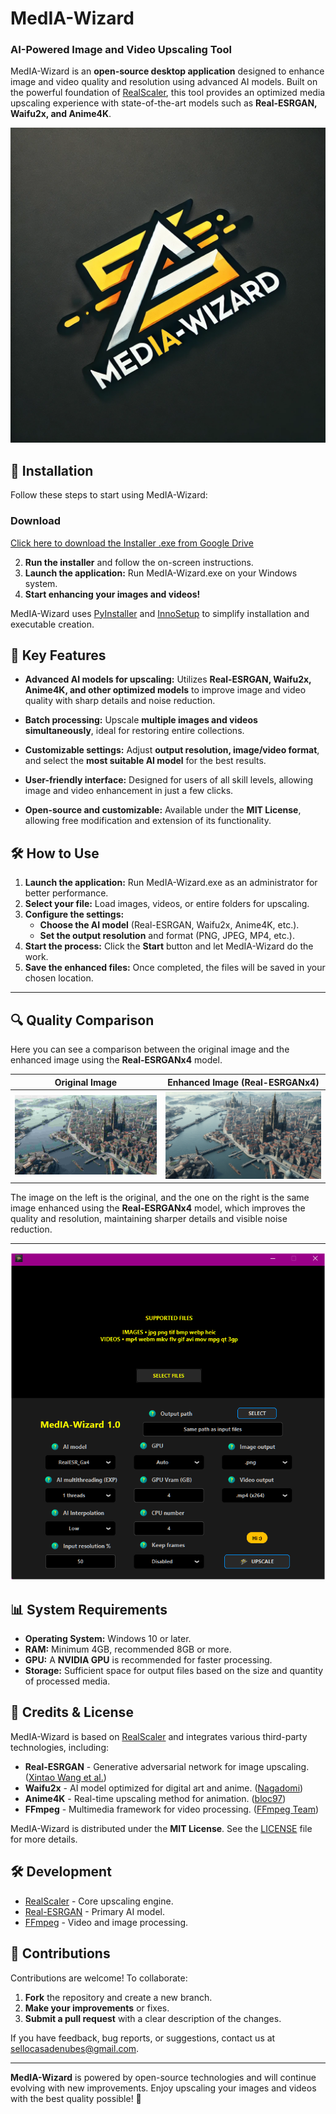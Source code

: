# MedIA-Wizard

### AI-Powered Image and Video Upscaling Tool

MedIA-Wizard is an **open-source desktop application** designed to enhance image and video quality and resolution using advanced AI models. Built on the powerful foundation of [RealScaler](https://github.com/Djdefrag/RealScaler), this tool provides an optimized media upscaling experience with state-of-the-art models such as **Real-ESRGAN, Waifu2x, and Anime4K**.

![MedIA-Wizard logo](Assets/logo.png)

## 🚀 Installation

Follow these steps to start using MedIA-Wizard:

### Download

[Click here to download the Installer .exe from Google Drive](https://drive.google.com/file/d/1BPSwOB5MwFXfVeYH09qUKDuWEMxWdtBL/view?usp=sharing)  

2. **Run the installer** and follow the on-screen instructions.
3. **Launch the application:** Run MedIA-Wizard.exe on your Windows system.
4. **Start enhancing your images and videos!**

MedIA-Wizard uses [PyInstaller](https://www.pyinstaller.org/) and [InnoSetup](http://www.jrsoftware.org/isinfo.php) to simplify installation and executable creation.

## 🌟 Key Features

- **Advanced AI models for upscaling:**
  Utilizes **Real-ESRGAN, Waifu2x, Anime4K, and other optimized models** to improve image and video quality with sharp details and noise reduction.

- **Batch processing:**
  Upscale **multiple images and videos simultaneously**, ideal for restoring entire collections.

- **Customizable settings:**
  Adjust **output resolution, image/video format**, and select the **most suitable AI model** for the best results.

- **User-friendly interface:**
  Designed for users of all skill levels, allowing image and video enhancement in just a few clicks.

- **Open-source and customizable:**
  Available under the **MIT License**, allowing free modification and extension of its functionality.

## 🛠️ How to Use

1. **Launch the application:** Run MedIA-Wizard.exe as an administrator for better performance.
2. **Select your file:** Load images, videos, or entire folders for upscaling.
3. **Configure the settings:**
   - **Choose the AI model** (Real-ESRGAN, Waifu2x, Anime4K, etc.).
   - **Set the output resolution** and format (PNG, JPEG, MP4, etc.).
4. **Start the process:** Click the **Start** button and let MedIA-Wizard do the work.
5. **Save the enhanced files:** Once completed, the files will be saved in your chosen location.

---

## 🔍 Quality Comparison

Here you can see a comparison between the original image and the enhanced image using the **Real-ESRGANx4** model.

| Original Image | Enhanced Image (Real-ESRGANx4) |
|-----------------|---------------------------------|
| ![Original](Assets/OriginalImage.png) | ![Enhanced](Assets/UpscalerImage.png) |

The image on the left is the original, and the one on the right is the same image enhanced using the **Real-ESRGANx4** model, which improves the quality and resolution, maintaining sharper details and visible noise reduction.

--- 

![Screenshot](Capture.png)

## 📊 System Requirements

- **Operating System:** Windows 10 or later.
- **RAM:** Minimum 4GB, recommended 8GB or more.
- **GPU:** A **NVIDIA GPU** is recommended for faster processing.
- **Storage:** Sufficient space for output files based on the size and quantity of processed media.

## 📜 Credits & License

MedIA-Wizard is based on [RealScaler](https://github.com/Djdefrag/RealScaler) and integrates various third-party technologies, including:

- **Real-ESRGAN** - Generative adversarial network for image upscaling. ([Xintao Wang et al.](https://github.com/xinntao/Real-ESRGAN))
- **Waifu2x** - AI model optimized for digital art and anime. ([Nagadomi](https://github.com/nagadomi/waifu2x))
- **Anime4K** - Real-time upscaling method for animation. ([bloc97](https://github.com/bloc97/Anime4K))
- **FFmpeg** - Multimedia framework for video processing. ([FFmpeg Team](https://ffmpeg.org/))

MedIA-Wizard is distributed under the **MIT License**. See the [LICENSE](LICENSE.md) file for more details.

## 🛠️ Development

- [RealScaler](https://github.com/Djdefrag/RealScaler) - Core upscaling engine.
- [Real-ESRGAN](https://github.com/xinntao/Real-ESRGAN) - Primary AI model.
- [FFmpeg](https://ffmpeg.org/) - Video and image processing.

## 🤝 Contributions

Contributions are welcome! To collaborate:

1. **Fork** the repository and create a new branch.
2. **Make your improvements** or fixes.
3. **Submit a pull request** with a clear description of the changes.

If you have feedback, bug reports, or suggestions, contact us at [sellocasadenubes@gmail.com](mailto:sellocasadenubes@gmail.com).

---

**MedIA-Wizard** is powered by open-source technologies and will continue evolving with new improvements. Enjoy upscaling your images and videos with the best quality possible! 🚀

